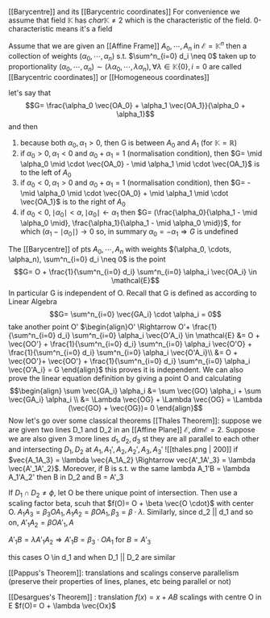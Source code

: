 [[Barycentre]] and its [[Barycentric coordinates]]
For convenience we assume that field $\mathbb{K}$ has $char \mathbb{K} \neq 2$ which is the characteristic of the field. 0-characteristic means it's a field

Assume that we are given an [[Affine Frame]] $A_0, \cdots, A_n$ in $\mathcal{E} = \mathbb{K}^n$ then a collection of weights $(\alpha_0, \cdots, \alpha_n)$ s.t. $\sum^n_{i=0} d_i \neq 0$ taken  up to proportionality $(\alpha_0, \cdots, \alpha_n) \sim (\lambda\alpha_0, \cdots, \lambda\alpha_n), \forall \lambda \in \mathbb{K}\{0\}, i= 0$ are called [[Barycentric coordinates]] or [[Homogeneous coordinates]]

let's say that $$G= \frac{\alpha_0 \vec{OA_0} + \alpha_1 \vec{OA_1}}{\alpha_0 + \alpha_1}$$
and then 
1. because both $\alpha_0, \alpha_1 > 0$, then G is between $A_0$ and $A_1$ (for $\mathbb{K} = \mathbb{R}$)
2. if $\alpha_0 >0,  \alpha_1 < 0$ and $\alpha_0 + \alpha_1 = 1$ (normalisation condition), then $G= \mid \alpha_0 \mid \cdot \vec{OA_0} - \mid \alpha_1 \mid \cdot \vec{OA_1}$ is to the left of $A_0$
3. if $\alpha_0 < 0,  \alpha_1 > 0$ and $\alpha_0 + \alpha_1 = 1$ (normalisation condition), then $G= - \mid \alpha_0 \mid \cdot \vec{OA_0} + \mid \alpha_1 \mid \cdot \vec{OA_1}$ is to the right of $A_0$
4. if $\alpha_0 < 0, \mid \alpha_0 \mid < \alpha, \mid \alpha_0 \mid \leftarrow \alpha_1$ then $G= (\frac{\alpha_0}{\alpha_1 - \mid \alpha_0 \mid}, \frac{\alpha_1}{\alpha_1 - \mid \alpha_0 \mid})$, for which $(\alpha_1 - \mid \alpha_0 \mid) \rightarrow 0$ so, in summary $\alpha_0 = - \alpha_1 \Rightarrow G$ is undefined

The [[Barycentre]] of pts $A_0, \cdots, A_n$ with weights $(\alpha_0, \cdots, \alpha_n), \sum^n_{i=0} d_i \neq 0$ is the point $$G= O + \frac{1}{\sum^n_{i=0} d_i} \sum^n_{i=0} \alpha_i \vec{OA_i} \in \mathcal{E}$$ In particular G is independent of O. Recall that G is defined as according to Linear Algebra $$G= \sum^n_{i=0} \vec{GA_i} \cdot \alpha_i = 0$$ take another point O' $\begin{align}O' \Rightarrow O'+ \frac{1}{\sum^n_{i=0} d_i} \sum^n_{i=0} \alpha_i \vec{O'A_i} \in \mathcal{E} &= O + \vec{OO'} + \frac{1}{\sum^n_{i=0} d_i} \sum^n_{i=0} \alpha_i \vec{O'O} + \frac{1}{\sum^n_{i=0} d_i} \sum^n_{i=0} \alpha_i \vec{O'A_i}\\ &= O + \vec{OO'}+ \vec{OO'} + \frac{1}{\sum^n_{i=0} d_i} \sum^n_{i=0} \alpha_i \vec{O'A_i} = G \end{align}$ this proves it is independent.
We can also prove the linear equation definition by giving a point O and calculating $$\begin{align} \sum \vec{GA_i} \alpha_i &= \sum \vec{GO} \alpha_i + \sum \vec{GA_i} \alpha_i \\ &= \Lambda \vec{OG} + \Lambda \vec{OG} = \Lambda (\vec{GO} + \vec{OG})= 0 \end{align}$$
Now let's go over some classical theorems 
[[Thales Theorem]]: suppose we are given two lines D_1 and D_2 in an [[Affine Plane]] $\mathcal{E},  dim \mathcal{E} = 2$. Suppose we are also given 3 more lines $d_1, d_2, d_3$ st they are all parallel to each other and intersecting $D_1, D_2$ at $A_1, A_1', A_2, A_2', A_3, A_3'$
![[thales.png | 200]]
if $vec{A_1A_3} = \lambda \vec{A_1A_2} \Rightarrow vec{A'_1A'_3} = \lambda \vec{A'_1A'_2}$. Moreover, if B is s.t. w the same lambda A_1'B =  \lambda A_1'A_2' then B in D_2 and B = A'_3

If $D_1 \cap D_2 \neq \phi$, let O be there unique point of intersection. Then use a scaling factor beta, scuh that $f(O)= O + \beta \vec{O \cdot}$ with center O. 
$A_1A_3 = \beta_3 OA_1, A_1A_2 = \beta OA_1, \beta_3 = \beta \cdot \lambda$. Similarly, since d_2 || d_1 and so on, 
$A'_1A_2 = \beta OA'_1, A$

$A'_1B = \lambda A'_1A_2 \Rightarrow A'_1B = \beta_3 \cdot OA_1$ for $B= A'_3$

this cases O \in d_1 and when D_1 || D_2 are similar

[[Pappus's Theorem]]: translations and scalings conserve parallelism (preserve their properties of lines, planes, etc being parallel or not)

[[Desargues's Theorem]] : translation $f(x)= x + AB$ scalings with centre O in E $f(O)= O + \lambda \vec{Ox}$